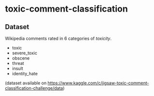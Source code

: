 # toxic-comment-classification

## Dataset

Wikipedia comments rated in 6 categories of *toxicity*.

* toxic
* severe_toxic
* obscene
* threat
* insult
* identity_hate

(dataset available on https://www.kaggle.com/c/jigsaw-toxic-comment-classification-challenge/data)
